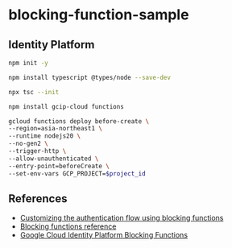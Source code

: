 # blocking-function-sample

## Identity Platform

```bash
npm init -y

npm install typescript @types/node --save-dev

npx tsc --init

npm install gcip-cloud functions

gcloud functions deploy before-create \
--region=asia-northeast1 \
--runtime nodejs20 \
--no-gen2 \
--trigger-http \
--allow-unauthenticated \
--entry-point=beforeCreate \
--set-env-vars GCP_PROJECT=$project_id
```

## References

- [Customizing the authentication flow using blocking functions](https://cloud.google.com/identity-platform/docs/blocking-functions)
- [Blocking functions reference](https://cloud.google.com/identity-platform/docs/reference/gcip-cloud-functions)
- [Google Cloud Identity Platform Blocking Functions](https://www.npmjs.com/package/gcip-cloud-functions)
